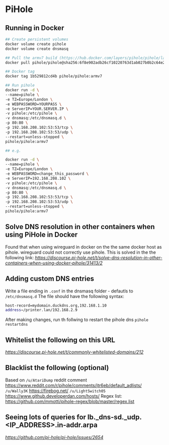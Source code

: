 
# PiHole

## Running in Docker
```sh
## Create persistent volumes
docker volume create pihole
docker volume create dnsmasq

## Pull the armv7 build (https://hub.docker.com/layers/pihole/pihole/latest/images/sha256-6f8e902adb26cf10220763d1ab027b0b2c64e2df3a397e4f015ead7a1c40d96c?context=explore) - doing this as --platform linux/arm/v7 could not find image, despite it being on DockerHub
docker pull pihole/pihole@sha256:6f8e902adb26cf10220763d1ab027b0b2c64e2df3a397e4f015ead7a1c40d96c

## Docker tag 
docker tag 1b529812cd4b pihole/pihole:armv7

## Run pihole
docker run -d \
--name=pihole \
-e TZ=Europe/London \
-e WEBPASSWORD=YOURPASS \
-e ServerIP=YOUR.SERVER.IP \
-v pihole:/etc/pihole \
-v dnsmasq:/etc/dnsmasq.d \
-p 80:80 \
-p 192.168.208.102:53:53/tcp \
-p 192.168.208.102:53:53/udp \
--restart=unless-stopped \
pihole/pihole:armv7

## e.g.

docker run -d \
--name=pihole \
-e TZ=Europe/London \
-e WEBPASSWORD=change_this_password \
-e ServerIP=192.168.208.102 \
-v pihole:/etc/pihole \
-v dnsmasq:/etc/dnsmasq.d \
-p 80:80 \
-p 192.168.208.102:53:53/tcp \
-p 192.168.208.102:53:53/udp \
--restart=unless-stopped \
pihole/pihole:armv7
```

## Solve DNS resolution in other containers when using PiHole in Docker
Found that when using wireguard in docker on the the same docker host as pihole.
wireguard could not correctly use pihole.
This is solved in the the following link:
_https://discourse.pi-hole.net/t/solve-dns-resolution-in-other-containers-when-using-docker-pihole/31413/2_

## Adding custom DNS entries
Write a file ending in `.conf` in the dnsmasq folder - defautls to `/etc/dnsmasq.d`
The file should have the following syntax:
```sh
host-record=mydomain.duckdns.org,192.168.1.10
address=/printer.lan/192.168.2.9
```
After making changes, run th follwing to restart the pihole dns
`pihole restartdns`

## Whitelist the following on this URL
_https://discourse.pi-hole.net/t/commonly-whitelisted-domains/212_

## Blacklist the following (optional)
Based on `/u/AtariDump` reddit comment https://www.reddit.com/r/pihole/comments/jtr6eb/default_adlists/
`/u/Wally3K` https://firebog.net/
`/u/LightSwitch05` https://www.github.developerdan.com/hosts/
Regex list: https://github.com/mmotti/pihole-regex/blob/master/regex.list


## Seeing lots of queries for lb._dns-sd._udp.<IP_ADDRESS>.in-addr.arpa
_https://github.com/pi-hole/pi-hole/issues/2654_
